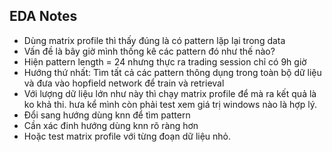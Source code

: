 ## EDA Notes

- Dùng matrix profile thì thấy đúng là có pattern lặp lại trong data
- Vấn đề là bây giờ mình thống kê các pattern đó như thế nào?
- Hiện pattern length = 24 nhưng thực ra trading session chỉ có 9h giờ
- Hướng thứ nhất: Tìm tất cả các pattern thông dụng trong toàn bộ dữ liệu 
và đưa vào hopfield network để train và retrieval
- Với lượng dữ liệu lớn như này thì chạy matrix profile để mà ra kết quả là ko khả thi. 
hưa kể mình còn phải test xem giá trị windows nào là hợp lý.
- Đổi sang hướng dùng knn để tìm pattern
- Cần xác đinh hướng dùng knn rõ ràng hơn
- Hoặc test matrix profile với từng đoạn dữ liệu nhỏ.